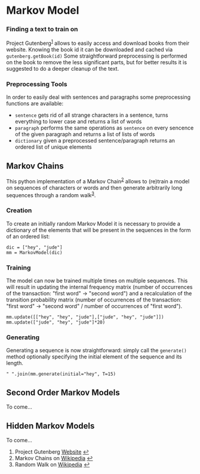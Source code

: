 # Markov Model

### Finding a text to train on
Project Gutenberg<sup id="a1">[1](#f1)</sup> allows to easily access and download books from their website.
Knowing the book id it can be downloaded and cached via ```gutenberg.getBook(id)```
Some straightforward preprocessing is performed on the book to remove the less significant parts, but for better results it is suggested to do a deeper cleanup of the text.

### Preprocessing Tools
In order to easily deal with sentences and paragraphs some preprocessing functions are available:
* ```sentence``` gets rid of all strange characters in a sentence, turns everything to lower case and returns a list of words
* ```paragraph``` performs the same operations as ```sentence``` on every sencence of the given paragraph and returns a list of lists of words
* ```dictionary``` given a preprocessed sentence/paragraph returns an ordered list of unique elements

## Markov Chains
This python implementation of a Markov Chain<sup id="a2">[2](#f2)</sup> allows to (re)train a model on sequences
of characters or words and then generate arbitrarily long sequences through a random walk<sup id="a3">[3](#f3)</sup>.

### Creation
To create an initially random Markov Model it is necessary to provide a dictionary of the elements that will be present in the sequences in the form of an ordered list:
```
dic = ["hey", "jude"]
mm = MarkovModel(dic)
```

### Training
The model can now be trained multiple times on multiple sequences. This will result in updating the internal frequency matrix (number of occurrences of the transaction: "first word" -> "second word") and a recalculation of the transition probability matrix (number of occurrences of the transaction: "first word" -> "second word" / number of occurrences of "first word").
```
mm.update([["hey", "hey", "jude"],["jude", "hey", "jude"]])
mm.update(["jude", "hey", "jude"]*20)
```

### Generating
Generating a sequence is now straightforward: simply call the ```generate()``` method optionally specifying the initial element of the sequence and its length.
```
" ".join(mm.generate(initial="hey", T=15)
```

## Second Order Markov Models
To come...

## Hidden Markov Models
To come...

1. <a id="f1">Project Gutenberg [Website](https://www.gutenberg.org/)</a> [↩](#a1)
1. <a id="f2">Markov Chains on [Wikipedia](https://en.wikipedia.org/wiki/Markov_chain)</a> [↩](#a2)
1. <a id="f3">Random Walk on [Wikipedia](https://en.wikipedia.org/wiki/Random_walk)</a> [↩](#a3)
